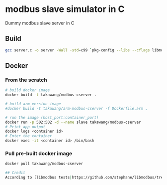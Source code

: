 # modbus slave simulator in C

Dummy modbus slave server in C


## Build
```bash
gcc server.c -o server -Wall -std=c99 `pkg-config --libs --cflags libmodbus`
```

## Docker

### From the scratch
```bash
# build docker image 
docker build -t takawang/modbus-cserver .

# build arm version image 
#docker build -t takawang/arm-modbus-cserver -f Dockerfile.arm .

# run the image (host_port:container_port)
docker run -p 502:502 -d --name slave takawang/modbus-cserver
# Print app output
docker logs <container id>
# Enter the container
docker exec -it <container id> /bin/bash
```

### Pull pre-built docker image
```bash
docker pull takawang/modbus-cserver

## Credit
According to [libmodbus tests|https://github.com/stephane/libmodbus/tree/master/tests].